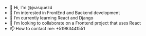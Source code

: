 - 👋 Hi, I’m @jvasquezd
- 👀 I’m interested in FrontEnd and Backend development
- 🌱 I’m currently learning React and Django
- 💞️ I’m looking to collaborate on a Frontend project that uses React
- 📫 How to contact me: +51983441551

<!---
jvasquezd/jvasquezd is a ✨ special ✨ repository because its `README.md` (this file) appears on your GitHub profile.
You can click the Preview link to take a look at your changes.
--->
